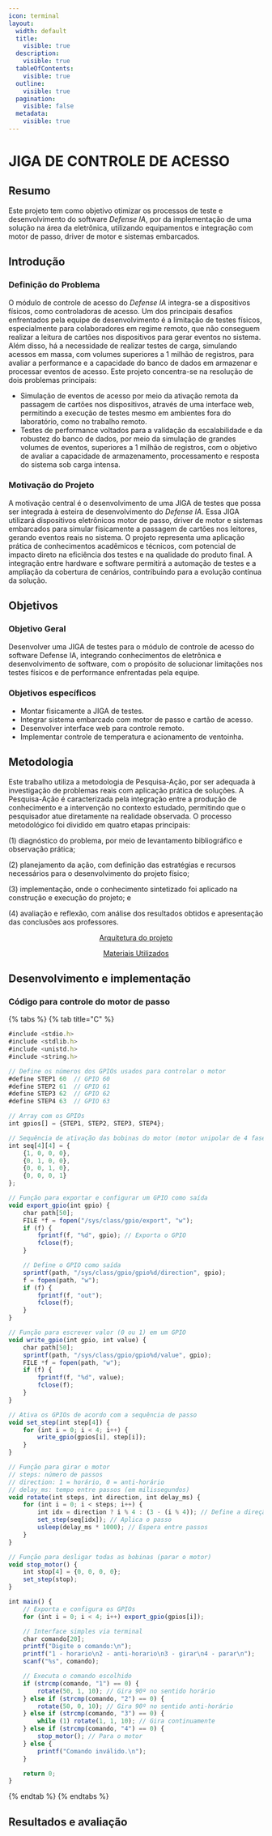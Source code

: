 ```yaml
---
icon: terminal
layout:
  width: default
  title:
    visible: true
  description:
    visible: true
  tableOfContents:
    visible: true
  outline:
    visible: true
  pagination:
    visible: false
  metadata:
    visible: true
---
```


# JIGA DE CONTROLE DE ACESSO

## Resumo

Este projeto tem como objetivo otimizar os processos de teste e desenvolvimento do software _Defense IA_, por da implementação de uma solução na área da eletrônica, utilizando equipamentos e integração com motor de passo, driver de motor e sistemas embarcados.



## Introdução

### Definição do Problema

O módulo de controle de acesso do _Defense IA_ integra-se a dispositivos físicos, como controladoras de acesso. Um dos principais desafios enfrentados pela equipe de desenvolvimento é a limitação de testes físicos, especialmente para colaboradores em regime remoto, que não conseguem realizar a leitura de cartões nos dispositivos para gerar eventos no sistema. Além disso, há a necessidade de realizar testes de carga, simulando acessos em massa, com volumes superiores a 1 milhão de registros, para avaliar a performance e a capacidade do banco de dados em armazenar e processar eventos de acesso. Este projeto concentra-se na resolução de dois problemas principais:

* Simulação de eventos de acesso por meio da ativação remota da passagem de cartões nos dispositivos,  através de uma interface web, permitindo a execução de testes mesmo em ambientes fora do laboratório, como no trabalho remoto.
* Testes de performance voltados para a validação da escalabilidade e da robustez do banco de dados, por meio da simulação de grandes volumes de eventos, superiores a 1 milhão de registros, com o objetivo de avaliar a capacidade de armazenamento, processamento e resposta do sistema sob carga intensa.

### Motivação do Projeto

A motivação central é o desenvolvimento de uma JIGA de testes que possa ser integrada à esteira de desenvolvimento do _Defense IA_. Essa JIGA utilizará dispositivos eletrônicos motor de passo, driver de motor e sistemas embarcados para simular fisicamente a passagem de cartões nos leitores, gerando eventos reais no sistema. O projeto representa uma aplicação prática de conhecimentos acadêmicos e técnicos, com potencial de impacto direto na eficiência dos testes e na qualidade do produto final. A integração entre hardware e software permitirá a automação de testes e a ampliação da cobertura de cenários, contribuindo para a evolução contínua da solução.

## Objetivos

### Objetivo Geral

Desenvolver uma JIGA de testes para o módulo de controle de acesso do software Defense IA, integrando conhecimentos de eletrônica e desenvolvimento de software, com o propósito de solucionar limitações nos testes físicos e de performance enfrentadas pela equipe.

### Objetivos específicos

* Montar fisicamente a JIGA de testes.
* Integrar sistema embarcado com motor de passo e cartão de acesso.
* Desenvolver interface web para controle remoto.
* Implementar controle de temperatura e acionamento de ventoinha.

## Metodologia

Este trabalho utiliza a metodologia de Pesquisa-Ação, por ser adequada à investigação de problemas reais com aplicação prática de soluções. A Pesquisa-Ação é caracterizada pela integração entre a produção de conhecimento e a intervenção no contexto estudado, permitindo que o pesquisador atue diretamente na realidade observada. O processo metodológico foi dividido em quatro etapas principais:&#x20;

(1) diagnóstico do problema, por meio de levantamento bibliográfico e observação prática;&#x20;

(2) planejamento da ação, com definição das estratégias e recursos necessários para o desenvolvimento do projeto físico;&#x20;

(3) implementação, onde o conhecimento sintetizado foi aplicado na construção e execução do projeto; e&#x20;

(4) avaliação e reflexão, com análise dos resultados obtidos e apresentação das conclusões aos professores.

<p align="center"><a href="arquitetura-do-projeto.md" class="button secondary" data-icon="sitemap">Arquitetura do projeto</a></p>

<p align="center"><a href="materiais-utilizados.md" class="button secondary" data-icon="microchip">  Materiais Utilizados  </a></p>

## Desenvolvimento e implementação

### Código para controle do motor de passo

{% tabs %}
{% tab title="C" %}
```javascript
#include <stdio.h>
#include <stdlib.h>
#include <unistd.h>
#include <string.h>

// Define os números dos GPIOs usados para controlar o motor
#define STEP1 60  // GPIO 60
#define STEP2 61  // GPIO 61
#define STEP3 62  // GPIO 62
#define STEP4 63  // GPIO 63

// Array com os GPIOs
int gpios[] = {STEP1, STEP2, STEP3, STEP4};

// Sequência de ativação das bobinas do motor (motor unipolar de 4 fases)
int seq[4][4] = {
    {1, 0, 0, 0},
    {0, 1, 0, 0},
    {0, 0, 1, 0},
    {0, 0, 0, 1}
};

// Função para exportar e configurar um GPIO como saída
void export_gpio(int gpio) {
    char path[50];
    FILE *f = fopen("/sys/class/gpio/export", "w");
    if (f) {
        fprintf(f, "%d", gpio); // Exporta o GPIO
        fclose(f);
    }

    // Define o GPIO como saída
    sprintf(path, "/sys/class/gpio/gpio%d/direction", gpio);
    f = fopen(path, "w");
    if (f) {
        fprintf(f, "out");
        fclose(f);
    }
}

// Função para escrever valor (0 ou 1) em um GPIO
void write_gpio(int gpio, int value) {
    char path[50];
    sprintf(path, "/sys/class/gpio/gpio%d/value", gpio);
    FILE *f = fopen(path, "w");
    if (f) {
        fprintf(f, "%d", value);
        fclose(f);
    }
}

// Ativa os GPIOs de acordo com a sequência de passo
void set_step(int step[4]) {
    for (int i = 0; i < 4; i++) {
        write_gpio(gpios[i], step[i]);
    }
}

// Função para girar o motor
// steps: número de passos
// direction: 1 = horário, 0 = anti-horário
// delay_ms: tempo entre passos (em milissegundos)
void rotate(int steps, int direction, int delay_ms) {
    for (int i = 0; i < steps; i++) {
        int idx = direction ? i % 4 : (3 - (i % 4)); // Define a direção
        set_step(seq[idx]); // Aplica o passo
        usleep(delay_ms * 1000); // Espera entre passos
    }
}

// Função para desligar todas as bobinas (parar o motor)
void stop_motor() {
    int stop[4] = {0, 0, 0, 0};
    set_step(stop);
}

int main() {
    // Exporta e configura os GPIOs
    for (int i = 0; i < 4; i++) export_gpio(gpios[i]);

    // Interface simples via terminal
    char comando[20];
    printf("Digite o comando:\n");
    printf("1 - horario\n2 - anti-horario\n3 - girar\n4 - parar\n");
    scanf("%s", comando);

    // Executa o comando escolhido
    if (strcmp(comando, "1") == 0) {
        rotate(50, 1, 10); // Gira 90º no sentido horário
    } else if (strcmp(comando, "2") == 0) {
        rotate(50, 0, 10); // Gira 90º no sentido anti-horário
    } else if (strcmp(comando, "3") == 0) {
        while (1) rotate(1, 1, 10); // Gira continuamente
    } else if (strcmp(comando, "4") == 0) {
        stop_motor(); // Para o motor
    } else {
        printf("Comando inválido.\n");
    }

    return 0;
}

```
{% endtab %}
{% endtabs %}

## Resultados e avaliação

